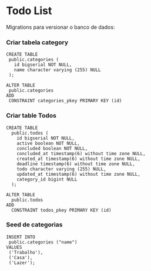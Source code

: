 ﻿# Todo List
 
 Migrations para versionar o banco de dados:

### Criar tabela category
 ```
 CREATE TABLE
  public.categories (
    id bigserial NOT NULL,
    name character varying (255) NULL
  );

ALTER TABLE
  public.categories
ADD
  CONSTRAINT categories_pkey PRIMARY KEY (id)

```

### Criar table Todos
```
CREATE TABLE
  public.todos (
    id bigserial NOT NULL,
    active boolean NOT NULL,
    concluded boolean NOT NULL,
    concluded_at timestamp(6) without time zone NULL,
    created_at timestamp(6) without time zone NULL,
    deadline timestamp(6) without time zone NULL,
    todo character varying (255) NULL,
    updated_at timestamp(6) without time zone NULL,
    category_id bigint NULL
  );

ALTER TABLE
  public.todos
ADD
  CONSTRAINT todos_pkey PRIMARY KEY (id)
```

### Seed de categorias
```
INSERT INTO
 public.categories ("name")
VALUES
 ('Trabalho'),
 ('Casa'),
 ('Lazer');
```
